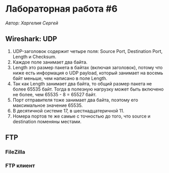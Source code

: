 # Лабораторная работа #6
*Автор: Харгелия Сергей*

## Wireshark: UDP

1. UDP-заголовок содержит четыре поля: Source Port, Destination Port, Length и Checksum.
2. Каждое поле занимает два байта.
3. Length это размер пакета в байтах (включая заголовок), потому что ниже есть информация о UDP payload, который занимает на восемь байт меньше, чем написано в поле Length.
4. Так как Length занимает два байта, то общий размер пакета не более 65535 байт. Тогда в полезную нагрузку может быть включено не более, чем 65535 - 8 = 65527 байт.
5. Порт отправителя тоже занимает два байта, поэтому его максимальное значение 65535.
6. В десятичной системе 17, в шестнадцатеричной 11.
7. Номера портов те же самые с точностью до того, что source и destination поменяны местами. 

## FTP

### FileZilla

### FTP клиент
